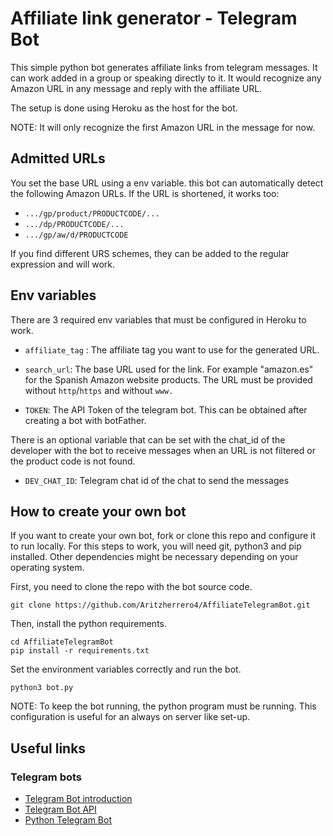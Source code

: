 
# Affiliate link generator - Telegram Bot

This simple python bot generates affiliate links from telegram messages. It can work added in a group or speaking directly to it. It would recognize any Amazon URL in any message and reply with the affiliate URL.

The setup is done using Heroku as the host for the bot.

NOTE: It will only recognize the first Amazon URL in the message for now.

## Admitted URLs

You set the base URL using a env variable. this bot can automatically detect the following Amazon URLs. If the URL is shortened, it works too:

* ```.../gp/product/PRODUCTCODE/...```
* ```.../dp/PRODUCTCODE/...```
* ```.../gp/aw/d/PRODUCTCODE```

If you find different URS schemes, they can be added to the regular expression and will work.

## Env variables

There are 3 required env variables that must be configured in Heroku to work.

* ```affiliate_tag``` : The affiliate tag you want to use for the generated URL.

* ```search_url```: The base URL used for the link. For example "amazon.es" for the Spanish Amazon website products. The URL must be provided without `http`/`https` and without `www.`

* ```TOKEN```: The API Token of the telegram bot. This can be obtained after creating a bot with botFather.

There is an optional variable that can be set with the chat_id of the developer with the bot to receive messages when an URL is not filtered or the product code is not found.

* ```DEV_CHAT_ID```: Telegram chat id of the chat to send the messages 

## How to create your own bot

If you want to create your own bot, fork or clone this repo and configure it to run locally. 
For this steps to work, you will need git, python3 and pip installed. Other dependencies might be necessary depending on your operating system.

First, you need to clone the repo with the bot source code.
``` 
git clone https://github.com/Aritzherrero4/AffiliateTelegramBot.git
```

Then, install the python requirements.

```
cd AffiliateTelegramBot
pip install -r requirements.txt
```

Set the environment variables correctly and run the bot.
```
python3 bot.py
```
NOTE: To keep the bot running, the python program must be running. This configuration is useful for an always on server like set-up. 

## Useful links

### Telegram bots

* [Telegram Bot introduction](https://core.telegram.org/bots)
* [Telegram Bot API](https://core.telegram.org/bots/api)
* [Python Telegram Bot](https://python-telegram-bot.org/) 
